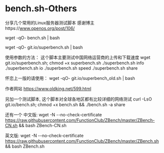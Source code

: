 # bench.sh-Others
分享几个常用的Linux服务器测试脚本
感谢博主https://www.openos.org/post/106/

wget -qO- bench.sh | bash

wget -qO- git.io/superbench.sh | bash

使用参数的方法：
这个脚本主要测试中国网络运营商的上传和下载速度
wget git.io/superbench.sh; chmod +x superbench.sh
./superbench.sh info
./superbench.sh io
./superbench.sh speed
./superbench.sh share

怀恋上一版的请使用：
wget -qO- git.io/superbench_old.sh | bash

作者网站
https://www.oldking.net/599.html

另加一个测试脚本, 这个脚本对全球各地区都有比较详细的网络测试
curl -LsO git.io/bench.sh; chmod +x bench.sh && ./bench.sh -a share


还有一个
中文版: wget -N --no-check-certificate https://raw.githubusercontent.com/FunctionClub/ZBench/master/ZBench-CN.sh && bash ZBench-CN.sh

英文版: wget -N --no-check-certificate https://raw.githubusercontent.com/FunctionClub/ZBench/master/ZBench.sh && bash ZBench.sh
